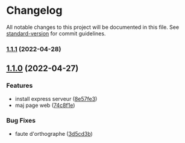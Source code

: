 # Changelog

All notable changes to this project will be documented in this file. See [standard-version](https://github.com/conventional-changelog/standard-version) for commit guidelines.

### [1.1.1](https://github.com/bengame07/awstravis/compare/v1.1.0...v1.1.1) (2022-04-28)

## [1.1.0](https://github.com/bengame07/awstravis/compare/v1.0.2...v1.1.0) (2022-04-27)


### Features

* install express serveur ([8e57fe3](https://github.com/bengame07/awstravis/commit/8e57fe303c41bce0138071854fce44e1f43ea46b))
* maj page web ([74c8f1e](https://github.com/bengame07/awstravis/commit/74c8f1ec4b9fd11986e8561cc9fba97949f6ff0d))


### Bug Fixes

* faute d'orthographe ([3d5cd3b](https://github.com/bengame07/awstravis/commit/3d5cd3bd18165adc4c879489c34d2a70362325b0))
